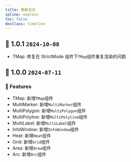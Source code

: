 ```yaml
---
title: 更新日志
spline: explain
toc: false
docClass: timeline
---
```


## 🌈 1.0.1 `2024-10-08`

- TMap: 修复在 StrictMode 组件下`TMap`组件重复渲染的问题

## 🌈 1.0.0 `2024-07-11`

### 🚀 Features

- TMap: 新增`TMap`组件
- MultiMarker: 新增`MultiMarker`组件
- MultiPolygon: 新增`MultiPolygon`组件
- MultiPolyline: 新增`MultiPolyline`组件
- MultiLabel: 新增`MultiLabel`组件
- InfoWindow: 新增`InfoWindow`组件
- Heat: 新增`Heat`组件
- Grid: 新增`Grid`组件
- Area: 新增`Area`组件
- Arc: 新增`Arc`组件
